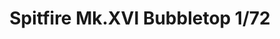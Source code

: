 ---
title: "Spitfire Mk.XVI Bubbletop  1/72"
price: 1800 
desc: "PROFIPACK, Spitfire Mk.XVI Bubbletop  1/72, razmera: 1/72"
img_path: "/assets/img/70126.jpg"
brand: AMMO
available: false
special_offer: false
new: false
soon: false
cat: "Plasticne-Makete"
subcat: "PM-EDUARD"
subsubcat: ""
sifra: "70126"
---